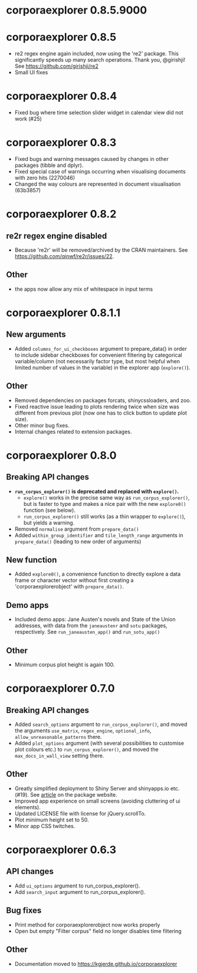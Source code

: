 # corporaexplorer 0.8.5.9000

# corporaexplorer 0.8.5

* re2 regex engine again included, now using the 're2' package.
This significantly speeds up many search operations.
Thank you, @girishji!
See https://github.com/girishji/re2  
* Small UI fixes

# corporaexplorer 0.8.4

* Fixed bug where time selection slider widget in calendar view did not work (#25)

# corporaexplorer 0.8.3

* Fixed bugs and warning messages caused by changes in other packages (tibble and dplyr).
* Fixed special case of warnings occurring when visualising documents with zero hits (2270046)
* Changed the way colours are represented in document visualisation (63b3857)

# corporaexplorer 0.8.2

## re2r regex engine disabled
* Because 're2r' will be removed/archived by the CRAN maintainers.
See https://github.com/qinwf/re2r/issues/22.

## Other

* the apps now allow any mix of whitespace in input terms

# corporaexplorer 0.8.1.1

## New arguments

* Added `columns_for_ui_checkboxes` argument to prepare_data() in order to include
sidebar checkboxes for convenient filtering by categorical variable/column (not necessarily factor type, but most helpful when limited number of values in the variable) in the explorer app (`explore()`).

## Other

* Removed dependencies on packages forcats, shinycssloaders, and zoo.
* Fixed reactive issue leading to plots rendering twice when size was different from previous plot (now one has to click button to update plot size).
* Other minor bug fixes.
* Internal changes related to extension packages.

# corporaexplorer 0.8.0

## Breaking API changes

* **`run_corpus_explorer()` is deprecated and replaced with `explore()`.**
  + `explore()` works in the precise same way as `run_corpus_explorer()`, but is faster to type and makes a nice pair with the new `explore0()` function (see below).
  + `run_corpus_explorer()` still works (as a thin wrapper to `explore()`),
but yields a warning.
* Removed `normalise` argument from `prepare_data()`
* Added `within_group_identifier` and `tile_length_range` arguments in `prepare_data()` (leading to new order of arguments)

## New function

* Added `explore0()`, a convenience function to directly explore a data frame
or character vector without first creating a 'corporaexplorerobject'
with `prepare_data()`.

## Demo apps

* Included demo apps: Jane Austen's novels and State of the Union addresses,
with data from the `janeaustenr` and `sotu` packages, respectively. See `run_janeausten_app()` and `run_sotu_app()`

## Other

* Minimum corpus plot height is again 100.

# corporaexplorer 0.7.0

## Breaking API changes

* Added `search_options` argument to `run_corpus_explorer()`, and moved the
arguments
`use_matrix`,
`regex_engine`,
`optional_info`,
`allow_unreasonable_patterns`
there.
* Added `plot_options` argument (with several possibilities to
customise plot colours etc.) to `run_corpus_explorer()`,
and moved the `max_docs_in_wall_view` setting there.

## Other

* Greatly simplified deployment to Shiny Server and shinyapps.io etc. (#19). See [article](https://kgjerde.github.io/corporaexplorer/articles/deployment.html) on the package website.
* Improved app experience on small screens (avoiding cluttering of ui elements).
* Updated LICENSE file with license for jQuery.scrollTo.
* Plot minimum height set to 50.
* Minor app CSS twitches.

# corporaexplorer 0.6.3

## API changes

* Add `ui_options` argument to run_corpus_explorer().
* Add `search_input` argument to run_corpus_explorer().

## Bug fixes

* Print method for corporaexplorerobject now works properly
* Open but empty "Filter corpus" field no longer disables time filtering

## Other

* Documentation moved to https://kgjerde.github.io/corporaexplorer
